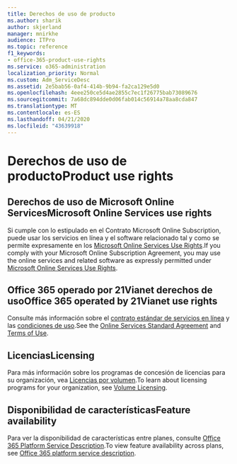 ```yaml
---
title: Derechos de uso de producto
ms.author: sharik
author: skjerland
manager: mnirkhe
audience: ITPro
ms.topic: reference
f1_keywords:
- office-365-product-use-rights
ms.service: o365-administration
localization_priority: Normal
ms.custom: Adm_ServiceDesc
ms.assetid: 2e5bab56-0af4-414b-9b94-fa2ca129e5d0
ms.openlocfilehash: 4eee250ce5d4ae2855c7ec1f26775bab73089676
ms.sourcegitcommit: 7a68dc894dde0d06fab014c56914a78aa8cda847
ms.translationtype: MT
ms.contentlocale: es-ES
ms.lasthandoff: 04/21/2020
ms.locfileid: "43639918"
---
```

# <a name="product-use-rights"></a><span data-ttu-id="a91bf-102">Derechos de uso de producto</span><span class="sxs-lookup"><span data-stu-id="a91bf-102">Product use rights</span></span>

## <a name="microsoft-online-services-use-rights"></a><span data-ttu-id="a91bf-103">Derechos de uso de Microsoft Online Services</span><span class="sxs-lookup"><span data-stu-id="a91bf-103">Microsoft Online Services use rights</span></span>

<span data-ttu-id="a91bf-104">Si cumple con lo estipulado en el Contrato Microsoft Online Subscription, puede usar los servicios en línea y el software relacionado tal y como se permite expresamente en los [Microsoft Online Services Use Rights](https://www.microsoftvolumelicensing.com/DocumentSearch.aspx?Mode=3&DocumentTypeId=37&ShowArchived=true).</span><span class="sxs-lookup"><span data-stu-id="a91bf-104">If you comply with your Microsoft Online Subscription Agreement, you may use the online services and related software as expressly permitted under [Microsoft Online Services Use Rights](https://www.microsoftvolumelicensing.com/DocumentSearch.aspx?Mode=3&DocumentTypeId=37&ShowArchived=true).</span></span>
  
## <a name="office-365-operated-by-21vianet-use-rights"></a><span data-ttu-id="a91bf-105">Office 365 operado por 21Vianet derechos de uso</span><span class="sxs-lookup"><span data-stu-id="a91bf-105">Office 365 operated by 21Vianet use rights</span></span>

<span data-ttu-id="a91bf-106">Consulte más información sobre el [contrato estándar de servicios en línea](https://www.21vbluecloud.com/office365/O365-AgreeWebDir/) y las [condiciones de uso](https://www.21vbluecloud.com/office365/O365-TOU/).</span><span class="sxs-lookup"><span data-stu-id="a91bf-106">See the [Online Services Standard Agreement](https://www.21vbluecloud.com/office365/O365-AgreeWebDir/) and [Terms of Use](https://www.21vbluecloud.com/office365/O365-TOU/).</span></span>
  
## <a name="licensing"></a><span data-ttu-id="a91bf-107">Licencias</span><span class="sxs-lookup"><span data-stu-id="a91bf-107">Licensing</span></span>

<span data-ttu-id="a91bf-108">Para más información sobre los programas de concesión de licencias para su organización, vea [Licencias por volumen](https://go.microsoft.com/fwlink/?LinkId=393693).</span><span class="sxs-lookup"><span data-stu-id="a91bf-108">To learn about licensing programs for your organization, see [Volume Licensing](https://go.microsoft.com/fwlink/?LinkId=393693).</span></span>
  
## <a name="feature-availability"></a><span data-ttu-id="a91bf-109">Disponibilidad de características</span><span class="sxs-lookup"><span data-stu-id="a91bf-109">Feature availability</span></span>

<span data-ttu-id="a91bf-110">Para ver la disponibilidad de características entre planes, consulte [Office 365 Platform Service Description](office-365-platform-service-description.md).</span><span class="sxs-lookup"><span data-stu-id="a91bf-110">To view feature availability across plans, see [Office 365 platform service description](office-365-platform-service-description.md).</span></span>
  

